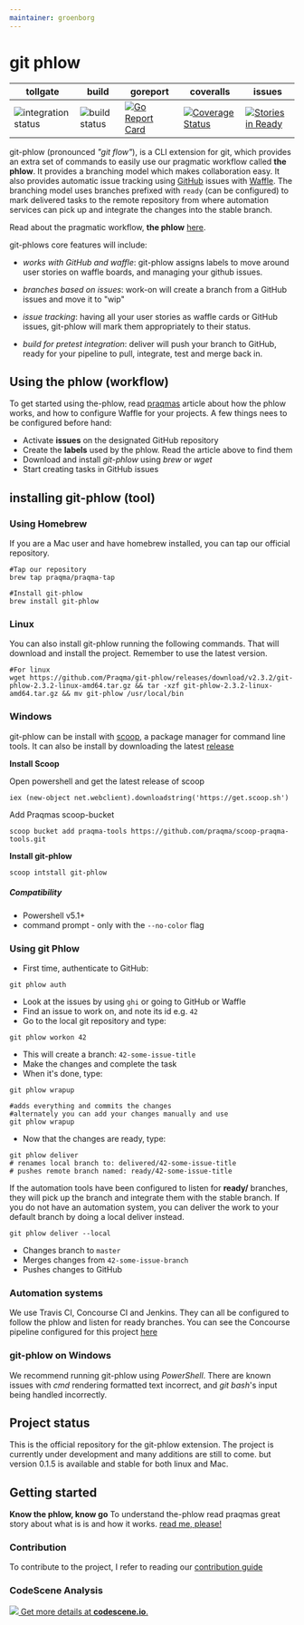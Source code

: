 ```yaml
---
maintainer: groenborg
---
```


# git phlow

| tollgate | build | goreport | coveralls | issues |
| ------------- | --- | ----------------- | ----- | ----- |
| ![integration status](https://concourse.bosh.praqma.cloud/api/v1/teams/main/pipelines/git-phlow/jobs/integration-test/badge) | ![build status](https://concourse.bosh.praqma.cloud/api/v1/teams/main/pipelines/git-phlow/jobs/shipit/badge)  |[![Go Report Card](https://goreportcard.com/badge/github.com/Praqma/git-phlow)](https://goreportcard.com/report/github.com/Praqma/git-phlow) | [![Coverage Status](https://coveralls.io/repos/github/Praqma/git-phlow/badge.svg?branch=master)](https://coveralls.io/github/Praqma/git-phlow?branch=master) | [![Stories in Ready](https://badge.waffle.io/Praqma/git-phlow.svg?label=ready&title=Ready)](http://waffle.io/Praqma/git-phlow) |


git-phlow (pronounced _"git flow"_), is a CLI extension for git, which provides an extra set of commands to easily use our pragmatic workflow called **the phlow**. It provides a branching model which makes collaboration easy. It also provides automatic issue tracking using [GitHub](https://github.com) issues with [Waffle](https://waffle.io/). The branching model uses branches prefixed with `ready` (can be configured) to mark delivered tasks to the remote repository from where automation services can pick up and integrate the changes into the stable branch.

Read about the pragmatic workflow, **the phlow** [here](http://www.praqma.com/stories/a-pragmatic-workflow/).

git-phlows core features will include:

- *works with GitHub and waffle*: git-phlow assigns labels to move around user stories on waffle boards, and managing your github issues.

- *branches based on issues*:  work-on will create a branch from a GitHub issues and move it to "wip"

- *issue tracking*: having all your user stories as waffle cards or GitHub issues, git-phlow will mark them appropriately to their status.

- *build for pretest integration*: deliver will push your branch to GitHub, ready for your pipeline to pull, integrate, test and merge back in.

## Using the phlow (workflow)
To get started using the-phlow, read [praqmas](http://www.praqma.com/stories/a-pragmatic-workflow/) article about how the phlow works, and how to configure Waffle for your projects.
A few things nees to be configured before hand:

- Activate __issues__ on the designated GitHub repository
- Create the __labels__ used by the phlow. Read the article above to find them
- Download and install _git-phlow_ using _brew_ or _wget_
- Start creating tasks in GitHub issues

## installing git-phlow (tool)
### Using Homebrew
If you are a Mac user and have homebrew installed, you can tap our official repository.

```shell
#Tap our repository
brew tap praqma/praqma-tap

#Install git-phlow
brew install git-phlow
```
### Linux
You can also install git-phlow running the following commands. That will download and install the project.
Remember to use the latest version.

```shell
#For linux
wget https://github.com/Praqma/git-phlow/releases/download/v2.3.2/git-phlow-2.3.2-linux-amd64.tar.gz && tar -xzf git-phlow-2.3.2-linux-amd64.tar.gz && mv git-phlow /usr/local/bin
```

### Windows
git-phlow can be install with [scoop](http://scoop.sh/), a package manager for command line tools. It can also be install by downloading the latest [release]((https://github.com/Praqma/git-phlow/releases))

**Install Scoop**

Open powershell and get the latest release of scoop
```
iex (new-object net.webclient).downloadstring('https://get.scoop.sh')
```
Add Praqmas scoop-bucket
```
scoop bucket add praqma-tools https://github.com/praqma/scoop-praqma-tools.git
```

**Install git-phlow**
```
scoop intstall git-phlow
```

##### Compatibility
- Powershell v5.1+
- command prompt - only with the `--no-color` flag

### Using git Phlow
- First time, authenticate to GitHub:

```git
git phlow auth
```

- Look at the issues by using `ghi` or going to GitHub or Waffle
- Find an issue to work on, and note its id e.g. `42`
- Go to the local git repository and type:

```git
git phlow workon 42
```

- This will create a branch: `42-some-issue-title`
- Make the changes and complete the task
- When it's done, type:

```git
git phlow wrapup

#adds everything and commits the changes
#alternately you can add your changes manually and use
git phlow wrapup
```
- Now that the changes are ready, type:

```git
git phlow deliver
# renames local branch to: delivered/42-some-issue-title
# pushes remote branch named: ready/42-some-issue-title
```

If the automation tools have been configured to listen for __ready/__ branches, they will pick up the branch and integrate them with the stable branch.
If you do not have an automation system, you can deliver the work to your default branch by doing a local deliver instead.

```git
git phlow deliver --local
```

- Changes branch to `master`
- Merges changes from `42-some-issue-branch`
- Pushes changes to GitHub

### Automation systems
We use Travis CI, Concourse CI and Jenkins. They can all be configured to follow the phlow and listen for ready branches.
You can see the Concourse pipeline configured for this project [here](https://concourse.kubernetes.praqma.cloud/teams/main/pipelines/git-phlow)

### git-phlow on Windows

We recommend running git-phlow using _PowerShell_.
There are known issues with _cmd_ rendering formatted text incorrect, and _git bash_'s input being handled incorrectly.

## Project status
This is the official repository for the git-phlow extension. The project is currently under development and many additions are still to come. but version 0.1.5 is available and stable for both linux and Mac.


## Getting started
**Know the phlow, know go**
To understand the-phlow read praqmas great story about what is is and how it works. [read me, please!](http://www.praqma.com/stories/a-pragmatic-workflow/)

### Contribution
To contribute to the project, I refer to reading our [contribution guide](https://github.com/Praqma/git-phlow/blob/master/CONTRIBUTING.md)

### CodeScene Analysis
[![](https://codescene.io/projects/1345/status.svg) Get more details at **codescene.io**.](https://codescene.io/projects/1345/jobs/latest-successful/results)
